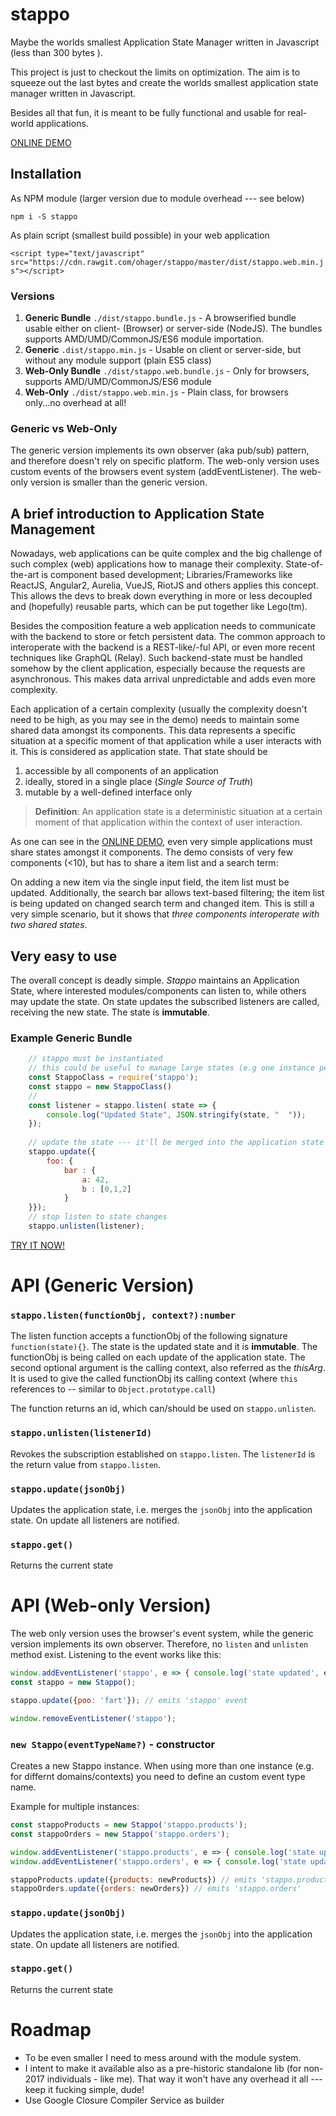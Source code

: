 # stappo

Maybe the worlds smallest Application State Manager written in Javascript (less than 300 bytes ).

This project is just to checkout the limits on optimization. The aim is to squeeze out the last bytes and create the worlds smallest
 application state manager written in Javascript.

Besides all that fun, it is meant to be fully functional and usable for real-world applications. 

[ONLINE DEMO](https://rawgit.com/ohager/stappo/master/demo/index.html)

## Installation

As NPM module (larger version due to module overhead --- see below) 

`npm i -S stappo` 

As plain script (smallest build possible) in your web application 

`<script type="text/javascript" src="https://cdn.rawgit.com/ohager/stappo/master/dist/stappo.web.min.js"></script>`

### Versions

1. __Generic Bundle__ `./dist/stappo.bundle.js` - A browserified bundle usable either on client- (Browser) or server-side (NodeJS). The bundles supports AMD/UMD/CommonJS/ES6 module importation.
2. __Generic__ `.dist/stappo.min.js` - Usable on client or server-side, but without any module support (plain ES5 class)
3. __Web-Only Bundle__ `./dist/stappo.web.bundle.js` - Only for browsers, supports AMD/UMD/CommonJS/ES6 module  
4. __Web-Only__ `./dist/stappo.web.min.js` - Plain class, for browsers only...no overhead at all!    

### Generic vs Web-Only

The generic version implements its own observer (aka pub/sub) pattern, and therefore doesn't rely on specific platform.
The web-only version uses custom events of the browsers event system (addEventListener). The web-only version is smaller than the generic version.


## A brief introduction to Application State Management

Nowadays, web applications can be quite complex and the big challenge of such complex (web) applications how to manage their complexity. State-of-the-art is component based development; 
Libraries/Frameworks like ReactJS, Angular2, Aurelia, VueJS, RiotJS and others applies this concept. This allows the devs to break down everything in more or less decoupled and (hopefully) 
reusable parts, which can be put together like Lego(tm).

Besides the composition feature a web application needs to communicate with the backend to store or fetch persistent data. The common approach to interoperate with the backend is a REST-like/-ful API, 
or even more recent techniques like GraphQL (Relay). Such backend-state must be handled somehow by the client application, especially because the requests are asynchronous. This makes data arrival unpredictable 
and adds even more complexity.

Each application of a certain complexity (usually the complexity doesn't need to be high, as you may see in the demo) needs to maintain some shared data amongst its components. This data represents a specific situation at a specific moment of that application while a user interacts with it. 
This is considered as application state. That state should be

1. accessible by all components of an application
2. ideally, stored in a single place (_Single Source of Truth_)
3. mutable by a well-defined interface only 

> __Definition__: An application state is a deterministic situation at a certain moment of that application within the context of user interaction.

As one can see in the [ONLINE DEMO](https://rawgit.com/ohager/stappo/master/demo/index.html), even very simple applications must share states amongst it components. 
The demo consists of very few components (<10), but has to share a item list and a search term:

On adding a new item via the single input field, the item list must be updated. Additionally, the search bar allows text-based filtering; the item list is being updated on changed search term and changed item. 
This is still a very simple scenario, but it shows that _three components interoperate with two shared states_.
      

## Very easy to use

The overall concept is deadly simple. _Stappo_ maintains an Application State, where interested modules/components 
 can listen to, while others may update the state. 
 On state updates the subscribed listeners are called, receiving the new state. The state is __immutable__.
 
### Example Generic Bundle

```javascript
	// stappo must be instantiated
	// this could be useful to manage large states (e.g one instance per domain) 
	const StappoClass = require('stappo');
	const stappo = new StappoClass()
	// 
	const listener = stappo.listen( state => {
		console.log("Updated State", JSON.stringify(state, "  "));
	});
	 
	// update the state --- it'll be merged into the application state
	stappo.update({ 
		foo: { 
			bar : { 
				a: 42, 
				b : [0,1,2]
			}
	}});
	// stop listen to state changes
	stappo.unlisten(listener);
```

[TRY IT NOW!](https://runkit.com/586d08cb8acd620014d55c0c/586d08cb8acd620014d55c0d)

# API (Generic Version)

### `stappo.listen(functionObj, context?):number`
 
The listen function accepts a functionObj of the following signature `function(state){}`. The state is the updated state and it is __immutable__.
The functionObj is being called on each update of the application state. The second optional argument is the calling context, also referred as the _thisArg_.
It is used to give the called functionObj its calling context (where `this` references to -- similar to `Object.prototype.call`)

The function returns an id, which can/should be used on `stappo.unlisten`.

### `stappo.unlisten(listenerId)`
 
Revokes the subscription established on `stappo.listen`. The `listenerId` is the return value from `stappo.listen`.

### `stappo.update(jsonObj)`
 
Updates the application state, i.e. merges the `jsonObj` into the application state. On update all listeners are notified.

### `stappo.get()`

Returns the current state

# API (Web-only Version)

The web only version uses the browser's event system, while the generic version implements its own observer.
Therefore, no `listen` and `unlisten` method exist. Listening to the event works like this:

```javascript
window.addEventListener('stappo', e => { console.log('state updated', e.detail)} )
const stappo = new Stappo();

stappo.update({poo: 'fart'}); // emits 'stappo' event

window.removeEventListener('stappo');
```

### `new Stappo(eventTypeName?)` - constructor  
  
Creates a new Stappo instance. When using more than one instance (e.g. for differnt domains/contexts) you need to define an custom event type name.
  
Example for multiple instances:
```javascript
const stappoProducts = new Stappo('stappo.products');
const stappoOrders = new Stappo('stappo.orders');

window.addEventListener('stappo.products', e => { console.log('state updated', e.detail)} )
window.addEventListener('stappo.orders', e => { console.log('state updated', e.detail)} )

stappoProducts.update({products: newProducts}) // emits 'stappo.products'
stappoOrders.update({orders: newOrders}) // emits 'stappo.orders'

```
  
### `stappo.update(jsonObj)`
  
Updates the application state, i.e. merges the `jsonObj` into the application state. On update all listeners are notified.
 
### `stappo.get()`
 
Returns the current state


# Roadmap

- To be even smaller I need to mess around with the module system.
- I intent to make it available also as a pre-historic standalone lib (for non-2017 individuals - like me). That way it won't have any overhead it all --- keep it fucking simple, dude!
- Use Google Closure Compiler Service as builder
